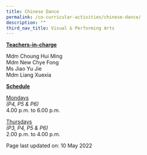 ```yaml
---
title: Chinese Dance
permalink: /co-curricular-activities/chinese-dance/
description: ""
third_nav_title: Visual & Performing Arts
---
```

<p><u><strong>Teachers-in-charge</strong></u></p>
<p>Mdm Choung Hui Ming<br />Mdm New Chye Fong<br />Ms Jiao Yu Jie<br />Mdm Liang Xuexia</p>
<p><u><strong>Schedule</strong></u></p>
<p><u>Mondays</u><br /><em>(P4, P5 &amp; P6)</em><br />4.00 p.m. to 6.00 p.m.</p>
<p><u>Thursdays</u><br /><em>(P3, P4, P5 &amp; P6)</em><br />2.00 p.m. to 4.00 p.m.</p>
<p>Page last updated on: 10 May 2022</p>